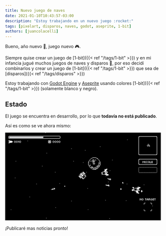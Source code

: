 ```yaml
---
title: Nuevo juego de naves
date: 2021-01-10T10:43:57-03:00
description: "Estoy trabajando en un nuevo juego :rocket:"
tags: [pixelart, disparos, naves, godot, aseprite, 1-bit]
authors: [juancolacelli]
---
```


Bueno, año nuevo :date:, juego nuevo :video_game:.

Siempre quise crear un juego de [1-bit]({{< ref "/tags/1-bit" >}}) y en mi infancia jugué muchos juegos de naves y disparos :space_invader:, por eso decidí combinarlos y crear un juego de [1-bit]({{< ref "/tags/1-bit" >}}) que sea de [disparos]({{< ref "/tags/disparos" >}})

Estoy trabajando con [Godot Engine](https://godotengine.org) y [Aseprite](https://aseprite.org) usando colores [1-bit]({{< ref "/tags/1-bit" >}}) (solamente blanco y negro).

## Estado

El juego se encuentra en desarrollo, por lo que **todavía no está publicado**.

Así es como se ve ahora mismo:

![Screenshot](screenshot.png)

¡Publicaré mas noticias pronto!
